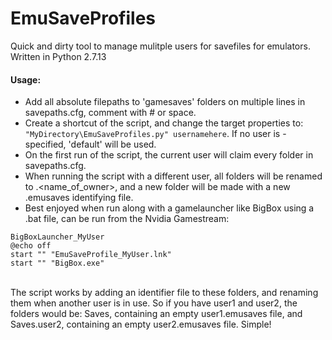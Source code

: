 # EmuSaveProfiles
Quick and dirty tool to manage mulitple users for savefiles for emulators.
Written in Python 2.7.13
<br>
#### Usage:
- Add all absolute filepaths to 'gamesaves' folders on multiple lines in savepaths.cfg, comment with # or space.<br>
- Create a shortcut of the script, and change the target properties to: ```"MyDirectory\EmuSaveProfiles.py" usernamehere```. If no user is - specified, 'default' will be used.<br>
- On the first run of the script, the current user will claim every folder in savepaths.cfg.<br>
- When running the script with a different user, all folders will be renamed to <name>.<name_of_owner>, and a new folder will be made with a new .emusaves identifying file.<br>
- Best enjoyed when run along with a gamelauncher like BigBox using a .bat file, can be run from the Nvidia Gamestream:<br>
```
BigBoxLauncher_MyUser
@echo off
start "" "EmuSaveProfile_MyUser.lnk"
start "" "BigBox.exe"
```
<br>
The script works by adding an identifier file to these folders, and renaming them when another user is in use. So if you have user1 and user2, the folders would be: Saves, containing an empty user1.emusaves file, and Saves.user2, containing an empty user2.emusaves file. Simple!
